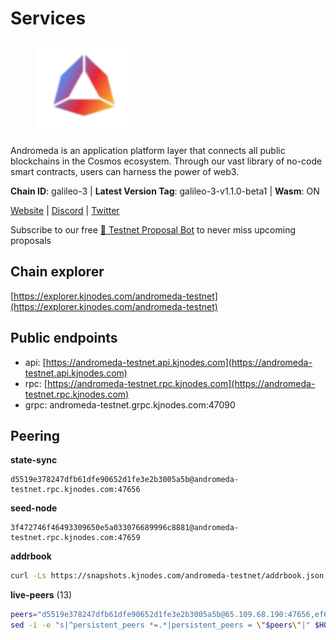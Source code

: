 # Services

<figure><img src="https://raw.githubusercontent.com/kj89/cosmos-images/main/logos/andromeda.png" width="150" alt=""><figcaption></figcaption></figure>

Andromeda is an application platform layer that connects all  public blockchains in the Cosmos ecosystem. Through our vast  library of no-code smart contracts, users can harness the power of web3.

**Chain ID**: galileo-3 | **Latest Version Tag**: galileo-3-v1.1.0-beta1 | **Wasm**: ON

[Website](https://www.andromedaprotocol.io) | [Discord](https://discord.gg/wzM3kSN3sE) | [Twitter](https://twitter.com/andromedaprot)



Subscribe to our free [🤖 Testnet Proposal Bot](https://t.me/kjnodes_testnet_proposal_bot) to never miss upcoming proposals


## Chain explorer
[https://explorer.kjnodes.com/andromeda-testnet](https://explorer.kjnodes.com/andromeda-testnet)

## Public endpoints

* api: [https://andromeda-testnet.api.kjnodes.com](https://andromeda-testnet.api.kjnodes.com)
* rpc: [https://andromeda-testnet.rpc.kjnodes.com](https://andromeda-testnet.rpc.kjnodes.com)
* grpc: andromeda-testnet.grpc.kjnodes.com:47090

## Peering

**state-sync**

```text
d5519e378247dfb61dfe90652d1fe3e2b3005a5b@andromeda-testnet.rpc.kjnodes.com:47656
```

**seed-node**

```text
3f472746f46493309650e5a033076689996c8881@andromeda-testnet.rpc.kjnodes.com:47659
```

**addrbook**
```bash
curl -Ls https://snapshots.kjnodes.com/andromeda-testnet/addrbook.json > $HOME/.andromedad/config/addrbook.json
```

**live-peers** (13)
```bash
peers="d5519e378247dfb61dfe90652d1fe3e2b3005a5b@65.109.68.190:47656,ef6ec2cf74e157e3c6056c0469f3ede08b418ec7@144.76.164.139:15656,49dba71ee0851836601a63577510c82577b057e4@5.135.140.211:30656,7ac17e470c16814be55aa02a1611b23a3fba3097@75.119.141.16:26656,c5f6021d8da08ff53e90725c0c2a77f8d65f5e03@195.201.195.40:26656,69e89a5169fef99ed1b72dadd4f5c7b801616c88@142.132.209.236:21256,443a51f595c9ca16273ca6146db1375e4223a91f@172.93.110.154:26656,d0ef5f5583ff0343ea41962f68010bff54caafde@212.90.121.45:30656,f1d30c5f2d5882823317718eb4455f87ae846d0a@85.239.235.235:30656,6006190d5a3a9686bbcce26abc79c7f3f868f43a@37.252.184.230:26656,b9a90655c4235894fe6e1dda4f6697e69648e942@135.181.16.252:35656,a14e423bd01f55bdc29c2eeac99aaa0398e94228@45.14.194.212:26656,3969b8ddc6d0ed9f2deb0265e4b26e88c5cb894a@149.102.150.250:30656"
sed -i -e "s|^persistent_peers *=.*|persistent_peers = \"$peers\"|" $HOME/.andromedad/config/config.toml
```
